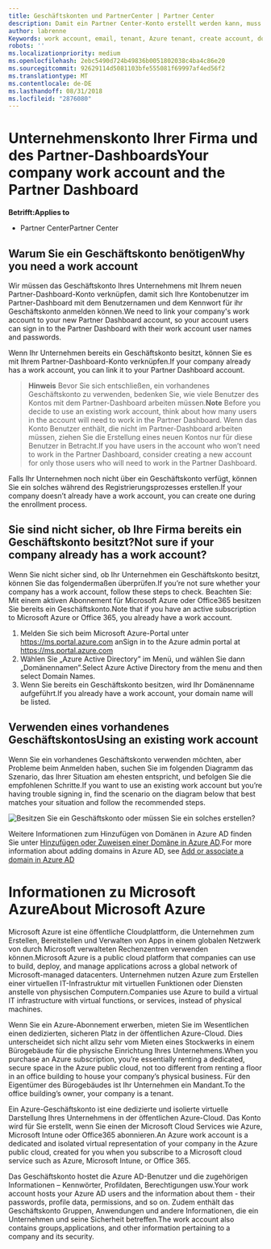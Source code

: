 ```yaml
---
title: Geschäftskonten und PartnerCenter | Partner Center
description: Damit ein Partner Center-Konto erstellt werden kann, muss Ihr Unternehmen ein Geschäftskonto besitzen.
author: labrenne
Keywords: work account, email, tenant, Azure tenant, create account, domain name
robots: ''
ms.localizationpriority: medium
ms.openlocfilehash: 2ebc5490d724b49836b0051802038c4ba4c86e20
ms.sourcegitcommit: 92629114d5081103bfe555081f69997af4ed56f2
ms.translationtype: MT
ms.contentlocale: de-DE
ms.lasthandoff: 08/31/2018
ms.locfileid: "2876080"
---
```

# <a name="your-company-work-account-and-the-partner-dashboard"></a><span data-ttu-id="1f85b-103">Unternehmenskonto Ihrer Firma und des Partner-Dashboards</span><span class="sxs-lookup"><span data-stu-id="1f85b-103">Your company work account and the Partner Dashboard</span></span>  

**<span data-ttu-id="1f85b-104">Betrifft:</span><span class="sxs-lookup"><span data-stu-id="1f85b-104">Applies to</span></span>**

-  <span data-ttu-id="1f85b-105">Partner Center</span><span class="sxs-lookup"><span data-stu-id="1f85b-105">Partner Center</span></span>

## <a name="why-you-need-a-work-account"></a><span data-ttu-id="1f85b-106">Warum Sie ein Geschäftskonto benötigen</span><span class="sxs-lookup"><span data-stu-id="1f85b-106">Why you need a work account</span></span>

<span data-ttu-id="1f85b-107">Wir müssen das Geschäftskonto Ihres Unternehmens mit Ihrem neuen Partner-Dashboard-Konto verknüpfen, damit sich Ihre Kontobenutzer im Partner-Dashboard mit dem Benutzernamen und dem Kennwort für ihr Geschäftskonto anmelden können.</span><span class="sxs-lookup"><span data-stu-id="1f85b-107">We need to link your company's work account to your new Partner Dashboard account, so your account users can sign in to the Partner Dashboard with their work account user names and passwords.</span></span>

<span data-ttu-id="1f85b-108">Wenn Ihr Unternehmen bereits ein Geschäftskonto besitzt, können Sie es mit Ihrem Partner-Dashboard-Konto verknüpfen.</span><span class="sxs-lookup"><span data-stu-id="1f85b-108">If your company already has a work account, you can link it to your Partner Dashboard account.</span></span> 

><span data-ttu-id="1f85b-109">**Hinweis** Bevor Sie sich entschließen, ein vorhandenes Geschäftskonto zu verwenden, bedenken Sie, wie viele Benutzer des Kontos mit dem Partner-Dashboard arbeiten müssen.</span><span class="sxs-lookup"><span data-stu-id="1f85b-109">**Note** Before you decide to use an existing work account, think about how many users in the account will need to work in the Partner Dashboard.</span></span> <span data-ttu-id="1f85b-110">Wenn das Konto Benutzer enthält, die nicht im Partner-Dashboard arbeiten müssen, ziehen Sie die Erstellung eines neuen Kontos nur für diese Benutzer in Betracht.</span><span class="sxs-lookup"><span data-stu-id="1f85b-110">If you have users in the account who won’t need to work in the Partner Dashboard, consider creating a new account for only those users who will need to work in the Partner Dashboard.</span></span>

<span data-ttu-id="1f85b-111">Falls Ihr Unternehmen noch nicht über ein Geschäftskonto verfügt, können Sie ein solches während des Registrierungsprozesses erstellen.</span><span class="sxs-lookup"><span data-stu-id="1f85b-111">If your company doesn’t already have a work account, you can create one during the enrollment process.</span></span> 

## <a name="not-sure-if-your-company-already-has-a-work-account"></a><span data-ttu-id="1f85b-112">Sie sind nicht sicher, ob Ihre Firma bereits ein Geschäftskonto besitzt?</span><span class="sxs-lookup"><span data-stu-id="1f85b-112">Not sure if your company already has a work account?</span></span>

<span data-ttu-id="1f85b-113">Wenn Sie nicht sicher sind, ob Ihr Unternehmen ein Geschäftskonto besitzt, können Sie das folgendermaßen überprüfen.</span><span class="sxs-lookup"><span data-stu-id="1f85b-113">If you’re not sure whether your company has a work account, follow these steps to check.</span></span> <span data-ttu-id="1f85b-114">Beachten Sie: Mit einem aktiven Abonnement für Microsoft Azure oder Office365 besitzen Sie bereits ein Geschäftskonto.</span><span class="sxs-lookup"><span data-stu-id="1f85b-114">Note that if you have an active subscription to Microsoft Azure or Office 365, you already have a work account.</span></span>
1.  <span data-ttu-id="1f85b-115">Melden Sie sich beim Microsoft Azure-Portal unter https://ms.portal.azure.com an</span><span class="sxs-lookup"><span data-stu-id="1f85b-115">Sign in to the Azure admin portal at https://ms.portal.azure.com</span></span>
2.  <span data-ttu-id="1f85b-116">Wählen Sie „Azure Active Directory” im Menü, und wählen Sie dann „Domänennamen”.</span><span class="sxs-lookup"><span data-stu-id="1f85b-116">Select Azure Active Directory from the menu and then select Domain Names.</span></span>
3.  <span data-ttu-id="1f85b-117">Wenn Sie bereits ein Geschäftskonto besitzen, wird Ihr Domänenname aufgeführt.</span><span class="sxs-lookup"><span data-stu-id="1f85b-117">If you already have a work account, your domain name will be listed.</span></span>

## <a name="using-an-existing-work-account"></a><span data-ttu-id="1f85b-118">Verwenden eines vorhandenes Geschäftskontos</span><span class="sxs-lookup"><span data-stu-id="1f85b-118">Using an existing work account</span></span>

<span data-ttu-id="1f85b-119">Wenn Sie ein vorhandenes Geschäftskonto verwenden möchten, aber Probleme beim Anmelden haben, suchen Sie im folgenden Diagramm das Szenario, das Ihrer Situation am ehesten entspricht, und befolgen Sie die empfohlenen Schritte.</span><span class="sxs-lookup"><span data-stu-id="1f85b-119">If you want to use an existing work account but you’re having trouble signing in, find the scenario on the diagram below that best matches your situation and follow the recommended steps.</span></span> 

![Besitzen Sie ein Geschäftskonto oder müssen Sie ein solches erstellen?](images/onboardingAADFlow.png)

<span data-ttu-id="1f85b-121">Weitere Informationen zum Hinzufügen von Domänen in Azure AD finden Sie unter [Hinzufügen oder Zuweisen einer Domäne in Azure AD](https://docs.microsoft.com/azure/active-directory/active-directory-add-domain).</span><span class="sxs-lookup"><span data-stu-id="1f85b-121">For more information about adding domains in Azure AD, see [Add or associate a domain in Azure AD](https://docs.microsoft.com/azure/active-directory/active-directory-add-domain)</span></span>

# <a name="about-microsoft-azure"></a><span data-ttu-id="1f85b-122">Informationen zu Microsoft Azure</span><span class="sxs-lookup"><span data-stu-id="1f85b-122">About Microsoft Azure</span></span>

<span data-ttu-id="1f85b-123">Microsoft Azure ist eine öffentliche Cloudplattform, die Unternehmen zum Erstellen, Bereitstellen und Verwalten von Apps in einem globalen Netzwerk von durch Microsoft verwalteten Rechenzentren verwenden können.</span><span class="sxs-lookup"><span data-stu-id="1f85b-123">Microsoft Azure is a public cloud platform that companies can use to build, deploy, and manage applications across a global network of Microsoft-managed datacenters.</span></span> <span data-ttu-id="1f85b-124">Unternehmen nutzen Azure zum Erstellen einer virtuellen IT-Infrastruktur mit virtuellen Funktionen oder Diensten anstelle von physischen Computern.</span><span class="sxs-lookup"><span data-stu-id="1f85b-124">Companies use Azure to build a virtual IT infrastructure with virtual functions, or services, instead of physical machines.</span></span> 

<span data-ttu-id="1f85b-125">Wenn Sie ein Azure-Abonnement erwerben, mieten Sie im Wesentlichen einen dedizierten, sicheren Platz in der öffentlichen Azure-Cloud. Dies unterscheidet sich nicht allzu sehr vom Mieten eines Stockwerks in einem Bürogebäude für die physische Einrichtung Ihres Unternehmens.</span><span class="sxs-lookup"><span data-stu-id="1f85b-125">When you purchase an Azure subscription, you’re essentially renting a dedicated, secure space in the Azure public cloud, not too different from renting a floor in an office building to house your company’s physical business.</span></span> <span data-ttu-id="1f85b-126">Für den Eigentümer des Bürogebäudes ist Ihr Unternehmen ein Mandant.</span><span class="sxs-lookup"><span data-stu-id="1f85b-126">To the office building’s owner, your company is a tenant.</span></span> 

<span data-ttu-id="1f85b-127">Ein Azure-Geschäftskonto ist eine dedizierte und isolierte virtuelle Darstellung Ihres Unternehmens in der öffentlichen Azure-Cloud. Das Konto wird für Sie erstellt, wenn Sie einen der Microsoft Cloud Services wie Azure, Microsoft Intune oder Office365 abonnieren.</span><span class="sxs-lookup"><span data-stu-id="1f85b-127">An Azure work account is a dedicated and isolated virtual representation of your company in the Azure public cloud, created for you when you subscribe to a Microsoft cloud service such as Azure, Microsoft Intune, or Office 365.</span></span> 

<span data-ttu-id="1f85b-128">Das Geschäftskonto hostet die Azure AD-Benutzer und die zugehörigen Informationen – Kennwörter, Profildaten, Berechtigungen usw.</span><span class="sxs-lookup"><span data-stu-id="1f85b-128">Your work account hosts your Azure AD users and the information about them - their passwords, profile data, permissions, and so on.</span></span> <span data-ttu-id="1f85b-129">Zudem enthält das Geschäftskonto Gruppen, Anwendungen und andere Informationen, die ein Unternehmen und seine Sicherheit betreffen.</span><span class="sxs-lookup"><span data-stu-id="1f85b-129">The work account also contains groups,applications, and other information pertaining to a company and its security.</span></span> 
